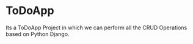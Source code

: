 # ToDoApp
Its a ToDoApp Project in which we can perform all the CRUD Operations based on Python Django.
